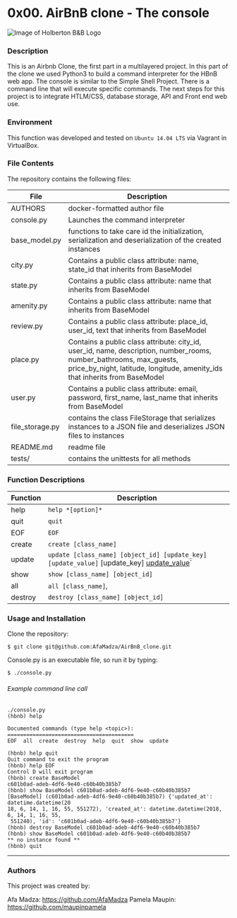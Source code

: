 # 0x00. AirBnB clone - The console
![Image of Holberton B&B Logo](https://s3.amazonaws.com/intranet-projects-files/holbertonschool-higher-level_programming+/263/HBTN-hbnb-Final.png)

### Description
This is an Airbnb Clone, the first part in a multilayered project. In this part of the clone we used Python3 to build a command interpreter for the HBnB web app. The console is similar to the Simple Shell Project. There is a command line that will execute specific commands. The next steps for this project is to integrate HTLM/CSS, database storage, API and Front end web use.

### Environment
This function was developed and tested on `Ubuntu 14.04 LTS` via Vagrant in VirtualBox.

### File Contents
The repository contains the following files:

   **File**   |   **Description**
   -------------- | ---------------------
   AUTHORS | docker-formatted author file
   console.py | Launches the command interpreter
   base_model.py | functions to take care id the initialization, serialization and deserialization of the created instances
   city.py | Contains a public class attribute: name, state_id that inherits from BaseModel
   state.py | Contains a public class attribute: name that inherits from BaseModel
   amenity.py | Contains a public class attribute: name that inherits from BaseModel
   review.py | Contains a public class attribute: place_id, user_id, text that inherits from BaseModel
   place.py | Contains a public class attribute: city_id, user_id, name, description, number_rooms, number_bathrooms, max_guests, price_by_night, latitude, longitude, amenity_ids that inherits from BaseModel
   user.py | Contains a public class attribute: email, password, first_name, last_name that inherits from BaseModel
   file_storage.py | contains the class FileStorage that serializes instances to a JSON file and deserializes JSON files to instances
   README.md | readme file
   tests/ | contains the unittests for all methods

### Function Descriptions

 **Function** | **Description**
 -------------- | -----------------
 help | `help *[option]*` | Lists all available commands, or displays what option does
 quit | `quit` | Exit command interpreter
 EOF | `EOF` | Exit command interpreter
 create | `create [class_name]`| Creates an instance of class_name
 update | `update [class_name] [object_id] [update_key] [update_value]` [update_key] [update_value]()`| Updates the key:value of class_name.object_id instance
 show | `show [class_name] [object_id]` | Displays all attributes of class_name.object_id
 all | `all [class_name]`, | Displays every instance of class_name, if used without option displays every instance saved to the file
 destroy | `destroy [class_name] [object_id]` | Deletes all attributes of class_name.object_id

### Usage and Installation
Clone the repository:
```
$ git clone git@github.com:AfaMadza/AirBnB_clone.git
```
Console.py is an executable file, so run it by typing:
```
$ ./console.py
```

###### Example command line call
```
./console.py
(hbnb) help

Documented commands (type help <topic>):
========================================
EOF  all  create  destroy  help  quit  show  update

(hbnb) help quit
Quit command to exit the program
(hbnb) help EOF
Control D will exit program
(hbnb) create BaseModel
c601b0ad-adeb-4df6-9e40-c60b40b385b7
(hbnb) show BaseModel c601b0ad-adeb-4df6-9e40-c60b40b385b7
[BaseModel] (c601b0ad-adeb-4df6-9e40-c60b40b385b7) {'updated_at': datetime.datetime(20
18, 6, 14, 1, 16, 55, 551272), 'created_at': datetime.datetime(2018, 6, 14, 1, 16, 55,
 551240), 'id': 'c601b0ad-adeb-4df6-9e40-c60b40b385b7'}
(hbnb) destroy BaseModel c601b0ad-adeb-4df6-9e40-c60b40b385b7
(hbnb) show BaseModel c601b0ad-adeb-4df6-9e40-c60b40b385b7
** no instance found **
(hbnb) quit
```


---

### Authors

This project was created by:

Afa Madza: https://github.com/AfaMadza
Pamela Maupin: https://github.com/maupinpamela
